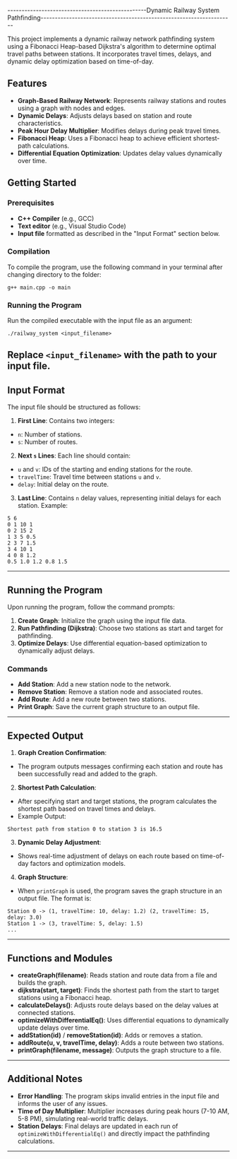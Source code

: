 -------------------------------------------------Dynamic Railway System Pathfinding--------------------------------------------------------------------

This project implements a dynamic railway network pathfinding system using a Fibonacci Heap-based Dijkstra's algorithm to determine optimal travel paths between stations. It incorporates travel times, delays, and dynamic delay optimization based on time-of-day.

## Features
- **Graph-Based Railway Network**: Represents railway stations and routes using a graph with nodes and edges.
- **Dynamic Delays**: Adjusts delays based on station and route characteristics.
- **Peak Hour Delay Multiplier**: Modifies delays during peak travel times.
- **Fibonacci Heap**: Uses a Fibonacci heap to achieve efficient shortest-path calculations.
- **Differential Equation Optimization**: Updates delay values dynamically over time.
  
## Getting Started

### Prerequisites
- **C++ Compiler** (e.g., GCC)
- **Text editor** (e.g., Visual Studio Code)
- **Input file** formatted as described in the "Input Format" section below.

### Compilation
To compile the program, use the following command in your terminal after changing directory to the folder:
```
g++ main.cpp -o main
```
### Running the Program
Run the compiled executable with the input file as an argument:
```
./railway_system <input_filename>
```
Replace `<input_filename>` with the path to your input file.
---
## Input Format
The input file should be structured as follows:
1. **First Line**: Contains two integers:
 - `n`: Number of stations.
 - `s`: Number of routes.
2. **Next `s` Lines**: Each line should contain:
 - `u` and `v`: IDs of the starting and ending stations for the route.
 - `travelTime`: Travel time between stations `u` and `v`.
 - `delay`: Initial delay on the route.
3. **Last Line**: Contains `n` delay values, representing initial delays for each station.
Example:
```
5 6
0 1 10 1
0 2 15 2
1 3 5 0.5
2 3 7 1.5
3 4 10 1
4 0 8 1.2
0.5 1.0 1.2 0.8 1.5
```
---
## Running the Program
Upon running the program, follow the command prompts:
1. **Create Graph**: Initialize the graph using the input file data.
2. **Run Pathfinding (Dijkstra)**: Choose two stations as start and target for pathfinding.
3. **Optimize Delays**: Use differential equation-based optimization to dynamically adjust delays.
### Commands
- **Add Station**: Add a new station node to the network.
- **Remove Station**: Remove a station node and associated routes.
- **Add Route**: Add a new route between two stations.
- **Print Graph**: Save the current graph structure to an output file.
---
## Expected Output
1. **Graph Creation Confirmation**:
 - The program outputs messages confirming each station and route has been successfully read
and added to the graph.
2. **Shortest Path Calculation**:
 - After specifying start and target stations, the program calculates the shortest path based on
travel times and delays.
 - Example Output:
 ```
 Shortest path from station 0 to station 3 is 16.5
 ```
3. **Dynamic Delay Adjustment**:
 - Shows real-time adjustment of delays on each route based on time-of-day factors and
optimization models.

4. **Graph Structure**:
 - When `printGraph` is used, the program saves the graph structure in an output file. The format is:
 ```
 Station 0 -> (1, travelTime: 10, delay: 1.2) (2, travelTime: 15, delay: 3.0)
 Station 1 -> (3, travelTime: 5, delay: 1.5)
 ...
 ```
---
## Functions and Modules
- **createGraph(filename)**: Reads station and route data from a file and builds the graph.
- **dijkstra(start, target)**: Finds the shortest path from the start to target stations using a Fibonacci
heap.
- **calculateDelays()**: Adjusts route delays based on the delay values at connected stations.
- **optimizeWithDifferentialEq()**: Uses differential equations to dynamically update delays over
time.
- **addStation(id)** / **removeStation(id)**: Adds or removes a station.
- **addRoute(u, v, travelTime, delay)**: Adds a route between two stations.
- **printGraph(filename, message)**: Outputs the graph structure to a file.
---
## Additional Notes
- **Error Handling**: The program skips invalid entries in the input file and informs the user of any
issues.
- **Time of Day Multiplier**: Multiplier increases during peak hours (7-10 AM, 5-8 PM), simulating
real-world traffic delays.
- **Station Delays**: Final delays are updated in each run of `optimizeWithDifferentialEq()` and
directly impact the pathfinding calculations.
--- 
